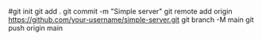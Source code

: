 #git init
git add .
git commit -m "Simple server"
git remote add origin https://github.com/your-username/simple-server.git
git branch -M main
git push origin main

